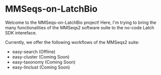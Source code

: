# MMSeqs-on-LatchBio

Welcome to the MMSeqs-on-LatchBio project! Here, I'm trying to bring the many functionalities of the MMSeqs2 software suite to the no-code Latch SDK intereface.

Currently, we offer the following workflows of the MMSeqs2 suite:
- easy-search (Offline)
- easy-cluster (Coming Soon)
- easy-taxonomy (Coming Soon)
- easy-linclust (Coming Soon)
